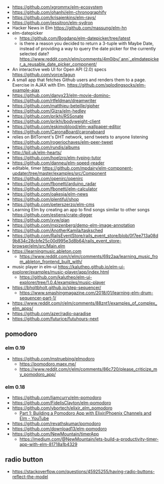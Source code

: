 - https://github.com/xgrommx/elm-ecosystem
- https://github.com/ohanhi/elm-chronographify
- https://github.com/krisajenkins/elm-rays/
- https://github.com/jessitron/elm-sydron
- Hacker News in Elm https://github.com/massung/elm-hn
- elm-datepicker
  - https://github.com/Bogdanp/elm-datepicker/tree/latest
  - is there a reason you decided to return a 3-tuple with Maybe Date, instead of providing a way to query the date picker for the currently selected date? https://www.reddit.com/r/elm/comments/4m0iby/`ann`_elmdatepicker_a_reusable_date_picker_component/
- An interactive web UI for Open API (2.0) specs https://github.com/vorce/lagun
- A small app that fetches Github users and renders them to a page. Exercise in AJAX with Elm. https://github.com/splodingsocks/elm-example-ajax
- https://github.com/danyx23/elm-movie-domino- https://github.com/rtfeldman/dreamwriter
- https://github.com/matthieu-beteille/gipher
- https://github.com/Gizra/elm-hedley
- https://github.com/prikhi/RSSonate
- https://github.com/prikhi/bodyweight-client
- https://github.com/eskimoblood/elm-wallpaper-editor
- https://github.com/CaronaBoard/caronaboard
- relies on BitTorrent's DHT network, send tweets to anyone listening https://github.com/rogeriochaves/elm-peer-tweet
- https://github.com/rundis/albums
- http://lpil.uk/elm-hearts/
- https://github.com/hoelzro/elm-typing-tutor
- https://github.com/danneu/elm-speed-reader
- editable, timer https://github.com/mpdairy/elm-component-updater/tree/master/examples/src/Component
- https://github.com/openirc/openirc
- https://github.com/fbonetti/arduino_radar
- https://github.com/fbonetti/elm-calculator
- https://github.com/oakesja/elm-news
- https://github.com/plentiful/shop
- https://github.com/peterszerzo/elm-cms
- Learning Elm by creating an app to find songs similar to other songs https://github.com/estiens/crate-digger
- https://github.com/xvw/qian
- https://github.com/mpizenberg/demo-elm-image-annotation
- https://github.com/AnotherKamila/tasksched
- https://github.com/RailsEventStore/rails_event_store/blob/0f7ee713a08d9b834c28cbfe25c00d995e3d8b64/rails_event_store-browser/elm/src/Main.elm
- https://learningmusic.ableton.com
  - https://www.reddit.com/r/elm/comments/69z2aa/learning_music_from_ableton_frontend_built_with/
- music player in elm-ui https://kalutheo.github.io/elm-ui-explorer/examples/music-player/app/index.html
  - https://github.com/kalutheo/elm-ui-explorer/tree/1.0.4/examples/music-player
- https://bholtbholt.github.io/step-sequencer/
  - https://www.smashingmagazine.com/2018/01/learning-elm-drum-sequencer-part-1/
- https://www.reddit.com/r/elm/comments/88znt1/examples_of_complex_elm_apps/
- https://github.com/azer/radio-paradise
- https://github.com/futurice/futuhours-next

## pomodoro

### elm 0.19

- https://github.com/mstruebing/elmodoro
  - https://pomodoro.maex.me/
  - https://www.reddit.com/r/elm/comments/86c720/please_criticize_my_pomodoro_app/

### elm 0.18

- https://github.com/liamcurry/elm-pomodoro
- https://github.com/FidelisClayton/elm-pomodoro
- https://github.com/ybortech/elixir_elm_pomodoro
  - [Part 1: Building a Pomodoro App with Elixir/Phoenix Channels and Elm - YouTube](https://youtu.be/IxcnLTp7PKw)
- https://github.com/revathskumar/pomodoro
- https://github.com/download13/elm-pomodoro
- https://github.com/NewMountain/timerApp
  - https://medium.com/@NewMountain/lets-build-a-productivity-timer-app-with-elm-81718a1b4329

## radio button

- https://stackoverflow.com/questions/45925255/having-radio-buttons-reflect-the-model
